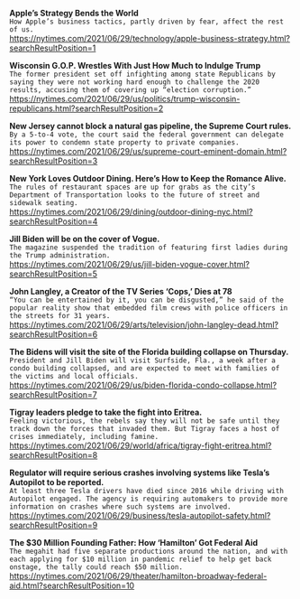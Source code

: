 **Apple’s Strategy Bends the World**\
`How Apple’s business tactics, partly driven by fear, affect the rest of us.`\
https://nytimes.com/2021/06/29/technology/apple-business-strategy.html?searchResultPosition=1

**Wisconsin G.O.P. Wrestles With Just How Much to Indulge Trump**\
`The former president set off infighting among state Republicans by saying they were not working hard enough to challenge the 2020 results, accusing them of covering up “election corruption.”`\
https://nytimes.com/2021/06/29/us/politics/trump-wisconsin-republicans.html?searchResultPosition=2

**New Jersey cannot block a natural gas pipeline, the Supreme Court rules.**\
`By a 5-to-4 vote, the court said the federal government can delegate its power to condemn state property to private companies.`\
https://nytimes.com/2021/06/29/us/supreme-court-eminent-domain.html?searchResultPosition=3

**New York Loves Outdoor Dining. Here’s How to Keep the Romance Alive.**\
`The rules of restaurant spaces are up for grabs as the city’s Department of Transportation looks to the future of street and sidewalk seating.`\
https://nytimes.com/2021/06/29/dining/outdoor-dining-nyc.html?searchResultPosition=4

**Jill Biden will be on the cover of Vogue.**\
`The magazine suspended the tradition of featuring first ladies during the Trump administration.`\
https://nytimes.com/2021/06/29/us/jill-biden-vogue-cover.html?searchResultPosition=5

**John Langley, a Creator of the TV Series ‘Cops,’ Dies at 78**\
`“You can be entertained by it, you can be disgusted,” he said of the popular reality show that embedded film crews with police officers in the streets for 31 years.`\
https://nytimes.com/2021/06/29/arts/television/john-langley-dead.html?searchResultPosition=6

**The Bidens will visit the site of the Florida building collapse on Thursday.**\
`President and Jill Biden will visit Surfside, Fla., a week after a condo building collapsed, and are expected to meet with families of the victims and local officials.`\
https://nytimes.com/2021/06/29/us/biden-florida-condo-collapse.html?searchResultPosition=7

**Tigray leaders pledge to take the fight into Eritrea.**\
`Feeling victorious, the rebels say they will not be safe until they track down the forces that invaded them. But Tigray faces a host of crises immediately, including famine.`\
https://nytimes.com/2021/06/29/world/africa/tigray-fight-eritrea.html?searchResultPosition=8

**Regulator will require serious crashes involving systems like Tesla’s Autopilot to be reported.**\
`At least three Tesla drivers have died since 2016 while driving with Autopilot engaged. The agency is requiring automakers to provide more information on crashes where such systems are involved.`\
https://nytimes.com/2021/06/29/business/tesla-autopilot-safety.html?searchResultPosition=9

**The $30 Million Founding Father: How ‘Hamilton’ Got Federal Aid**\
`The megahit had five separate productions around the nation, and with each applying for $10 million in pandemic relief to help get back onstage, the tally could reach $50 million.`\
https://nytimes.com/2021/06/29/theater/hamilton-broadway-federal-aid.html?searchResultPosition=10

